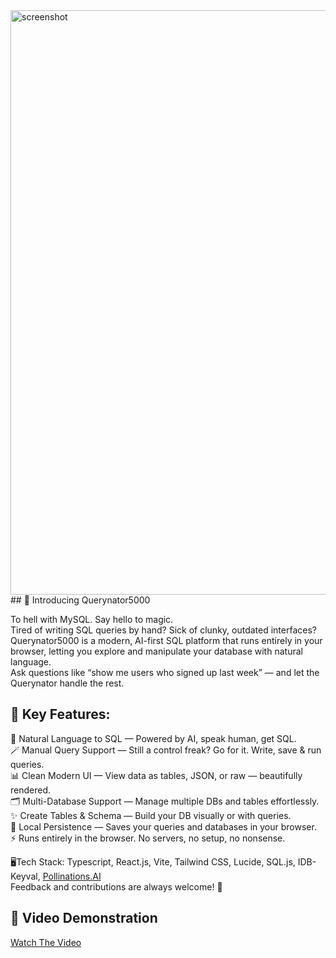 <img width="1916" height="935" alt="screenshot" src="https://github.com/user-attachments/assets/675d5983-b113-4308-9f89-f517bcdbcee7" />  
## 🚀 Introducing Querynator5000

To hell with MySQL. Say hello to magic.  
Tired of writing SQL queries by hand? Sick of clunky, outdated interfaces?  
Querynator5000 is a modern, AI-first SQL platform that runs entirely in your browser, letting you explore and manipulate your database with natural language.   
Ask questions like “show me users who signed up last week” — and let the Querynator handle the rest.

## 🔮 Key Features:  
🧠 Natural Language to SQL — Powered by AI, speak human, get SQL.  
🪄 Manual Query Support — Still a control freak? Go for it. Write, save & run queries.  
📊 Clean Modern UI — View data as tables, JSON, or raw — beautifully rendered.  
🗂️ Multi-Database Support — Manage multiple DBs and tables effortlessly.  
✨ Create Tables & Schema — Build your DB visually or with queries.  
💾 Local Persistence — Saves your queries and databases in your browser.  
⚡ Runs entirely in the browser. No servers, no setup, no nonsense.

🖥️Tech Stack: Typescript, React.js, Vite, Tailwind CSS, Lucide, SQL.js, IDB-Keyval, [Pollinations.AI](https://pollinations.ai/)  
Feedback and contributions are always welcome! 🙌

## 🎥 Video Demonstration
[Watch The Video](https://youtu.be/6Ih5qI4u0RM) 
